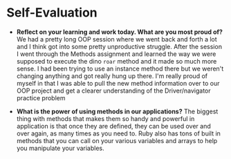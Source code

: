 # Self-Evaluation

- **Reflect on your learning and work today. What are you most proud of?**
We had a pretty long OOP session where we went back and forth a lot and I think got into some pretty unproductive struggle. After the session I went through the Methods assignment and learned the way we were supposed to execute the dino `roar` method and it made so much more sense. I had been trying to use an instance method there but we weren't changing anything and got really hung up there. I'm really proud of myself in that I was able to pull the new method information over to our OOP project and get a clearer understanding of the Driver/navigator practice problem

- **What is the power of using methods in our applications?**
The biggest thing with methods that makes them so handy and powerful in application is that once they are defined, they can be used over and over again, as many times as you need to. Ruby also has tons of built in methods that you can call on your various variables and arrays to help you manipulate your variables. 